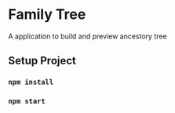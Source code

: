# Family Tree

A application to build and preview ancestory tree

## Setup Project

### `npm install`

### `npm start`
